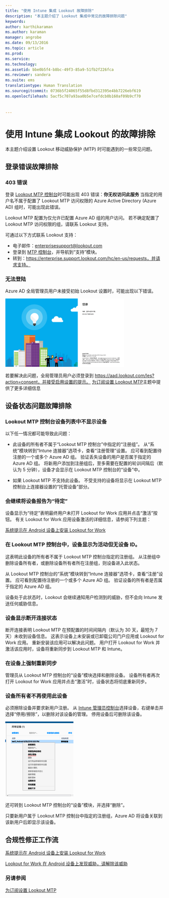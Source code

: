 ```yaml
---
title: "使用 Intune 集成 Lookout 故障排除"
description: "本主题介绍了 Lookout 集成中常见的故障排除问题"
keywords: 
author: karthikaraman
ms.author: karaman
manager: angrobe
ms.date: 09/13/2016
ms.topic: article
ms.prod: 
ms.service: 
ms.technology: 
ms.assetid: bbe0b5f4-b8bc-49f3-85a9-51fb2f226fca
ms.reviewer: sandera
ms.suite: ems
translationtype: Human Translation
ms.sourcegitcommit: 0736b5f24065f55d8fbd312395e4bb7226ebf619
ms.openlocfilehash: 5acf5c707a93aa0b5e7cefdcb0b160af09b9cf70


---
```


# 使用 Intune 集成 Lookout 的故障排除
本主题介绍设置 Lookout 移动威胁保护 (MTP) 时可能遇到的一些常见问题。
## 登录错误故障排除
### 403 错误
登录 [Lookout MTP 控制台](https://aad.lookout.com)时可能出现 403 错误：**你无权访问此服务** 当指定的用户名不属于配置了 Lookout MTP 访问权限的 Azure Active Directory (Azure AD) 组时，可能出现此错误。

Lookout MTP 配置为仅允许已配置 Azure AD 组的用户访问。 若不确定配置了 Lookout MTP 访问权限的组，请联系 Lookout 支持。

可通过以下方式联系 Lookout 支持：

* 电子邮件：enterprisesupport@lookout.com
* 登录到 [MTP 控制台](http://aad.lookout.com)，并导航到“支持”模块。
* 转到：https://enterprise.support.lookout.com/hc/en-us/requests，并请求支持。

### 无法登陆
Azure AD 全局管理员用户未接受初始 Lookout 设置时，可能出现以下错误。

![显示登录错误的 Lookout 登录界面屏幕截图](../media/mtp/lookout-mtp-consent-not-accepted-error.png)

若要解决此问题，全局管理员用户必须登录到 https://aad.lookout.com/les?action=consent，并接受启用设置的提示。 [为订阅设置 Lookout MTP](set-up-your-subscription-with-lookout-mtp.md)主题中提供了更多详细信息

## 设备状态问题故障排除

### Lookout MTP 控制台设备列表中不显示设备

以下任一情况都可能导致此问题：
* 此设备的所有者不属于“Lookout MTP 控制台”中指定的“注册组”。  从“系统”模块转到“Intune 连接器”选项卡，查看“注册管理”设置。  应可看到配置待注册的一个或多个 Azure AD 组。  验证丢失设备的用户是否属于指定的 Azure AD 组。  将新用户添加到注册组后，至多需要在配置的轮训间隔后（默认为 5 分钟），设备才会显示在 Lookout MTP 控制台的“设备”中。

* 如果 Lookout MTP 不支持此设备。  不受支持的设备将显示在 Lookout MTP 控制台上连接器设置的“托管设备”部分。

### 会继续将设备报告为“待定”

设备显示为“待定”表明最终用户未打开 Lookout for Work 应用并点击“激活”按钮。 有关 Lookout for Work 应用设备激活的详细信息，请参阅下列主题：

[系统提示在 Android 设备上安装 Lookout for Work ](http://docs.microsoft.com/intune/enduser/you-are-prompted-to-install-lookout-for-work-android)

### 在 Lookout MTP 控制台中，设备显示为活动但无设备 ID。  
这表明此设备的所有者不属于 Lookout MTP 控制台指定的注册组。   从注册组中删除设备所有者，或删除设备所有者所在注册组，则设备进入此状态。

从 Lookout MTP 控制台的“系统”模块转到“Intune 连接器”选项卡，查看“注册”设置。  应可看到配置待注册的一个或多个 Azure AD 组。  验证设备的所有者是否属于指定的 Azure AD 组。  

设备处于此状态时，Lookout 会继续通知用户检测到的威胁，但不会向 Intune 发送任何威胁信息。

### 设备显示断开连接状态

断开连接表明 Lookout MTP 在预配置的时间间隔内（默认为 30 天，最短为 7 天）未收到设备信息。 这表示设备上未安装或已卸载公司门户应用或 Lookout for Work 应用。 重新安装该应用可以解决此问题。 用户打开 Lookout for Work 并激活该应用时，设备将重新同步到 Lookout MTP 和 Intune。    

### 在设备上强制重新同步
管理员从 Lookout MTP 控制台的“设备”模块选择和删除设备。   设备所有者再次打开 Lookout for Work 应用并点击“激活”时，设备状态将彻底重新同步。

### 设备所有者不再使用此设备
必须擦除设备并要求新用户注册。  从 [Intune 管理员控制台](https://manage.microsoft.com)选择设备，右键单击并选择“停用/擦除”，以删除对该设备的管理。 停用设备后可删除该设备。

![Intune 管理员控制台“设备”模块的屏幕截图，其中显示了“停用/擦除”选项](../media/mtp/mtp-retire-device-intune-console.png)

还可转到 Lookout MTP 控制台的“设备”模块，并选择“删除”。  

只要新用户属于 Lookout MTP 控制台中指定的注册组，Azure AD 将设备关联到该新用户后即显示该设备。

## 合规性修正工作流
[系统提示在 Android 设备上安装 Lookout for Work]( http://docs.microsoft.com/intune/enduser/you-are-prompted-to-install-lookout-for-work-android)

[Lookout for Work 在 Android 设备上发现威胁，请解除该威胁 ](http://docs.microsoft.com/intune/enduser/you-need-to-resolve-a-threat-found-by-lookout-for-work-android)


### 另请参阅
[为订阅设置 Lookout MTP](https://docs.microsoft.com/en-us/intune/deploy-use/set-up-your-subscription-with-lookout-mtp)



<!--HONumber=Oct16_HO1-->


